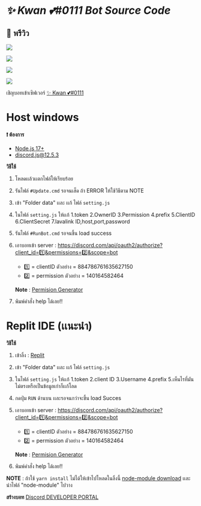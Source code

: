 
# _✨ Kwan 💕#0111   Bot Source Code_


## 📸 พรีวิว

![](https://cdn.discordapp.com/attachments/933667577207611402/943392473642827786/unknown.png)

![](https://cdn.discordapp.com/attachments/933667577207611402/943392792611258388/unknown.png)

![](https://cdn.discordapp.com/attachments/933667577207611402/943393063567495229/unknown.png)

![](https://cdn.discordapp.com/attachments/933667577207611402/943398083855802449/unknown.png)

เชิญบอทเข้าเซิฟเวอร์ [✨ Kwan 💕#0111](https://kwan-0111.netlify.app/home)

# Host windows
**❗ ต้องการ**

- [Node.js 17+](https://nodejs.org/en/download/)
- [discord.js@12.5.3](https://discord.js.org/#/)

**วิธีใช้**
1) โหลดเเล้วเเตกไฟล์ให้เรียบร้อย
2) รันไฟล์ ` #Update.cmd ` รอจนเส็ด ถ้า ERROR ให้ใช้วิธีตาม NOTE
3) เข้า "Folder data" เเละ เเก้ ไฟล์ ` setting.js ` 
4) ในไฟล์ ` setting.js ` ให้เเก้ 1.token 2.OwnerID 3.Permission 4.prefix 5.ClientID 6.ClientSecret 7.lavalink ID,host,port,password
5) รันไฟล์ ` #RunBot.cmd ` รอจนขึ้น load success
6) เอาบอทเข้า server : https://discord.com/api/oauth2/authorize?client_id=1️⃣&permissions=2️⃣&scope=bot
   - 1️⃣ = clientID ตัวอย่าง = 884786761635627150 
   - 2️⃣ = permission ตัวอย่าง = 140164582464 
  
   **Note** : [Permision Generator](https://discordapi.com/permissions.html)
7) พิมพ์คำสั่ง help ได้เลย!!

# Replit IDE (เเนะนำ)
**วิธีใช้** 
1) เข้าลิ้ง : [Replit](https://replit.com/github/ImJustNon/Kwanbotproject) 
2) เข้า "Folder data" เเละ เเก้ ไฟล์ ` setting.js `
3) ในไฟล์ ` setting.js ` ให้เเก้ 1.token 2.client ID 3.Username 4.prefix 5.เห็นไรที่มันไม่ตรงหรือเป็นข้อมูลเก่าก็เเก้โลด
4) กดปุ่ม ` RUN ` ด้านบน เเละรอจนกว่าจะขึ้น load Succes
5) เอาบอทเข้า server : https://discord.com/api/oauth2/authorize?client_id=1️⃣&permissions=2️⃣&scope=bot
   - 1️⃣ = clientID ตัวอย่าง = 884786761635627150 
   - 2️⃣ = permission ตัวอย่าง = 140164582464 
  
   **Note** : [Permision Generator](https://discordapi.com/permissions.html)
6) พิมพ์คำสั่ง help ได้เลย!!


**NOTE** : ถ้าใช้ ` yarn install ` ไม่ได้ให้เข้าไปโหลดในลิ้งนี้ [node-module download](https://drive.google.com/drive/folders/1sB6Ym1ny0AuM_bZHqs88tzCA_tuUjiK1?usp=sharing) เเละนำไฟล์ "node-module" ไปวาง


**สร้างบอท**
[Discord DEVELOPER PORTAL](https://discord.com/developers)


